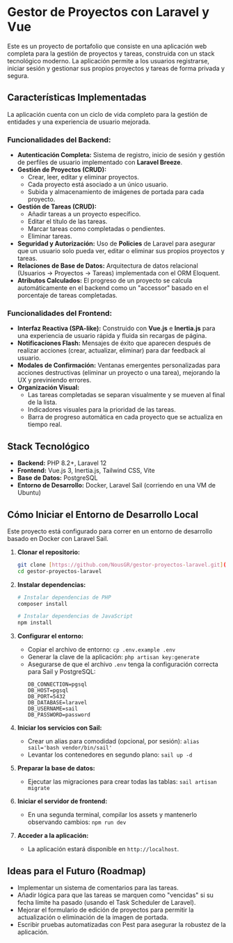 # Gestor de Proyectos con Laravel y Vue

Este es un proyecto de portafolio que consiste en una aplicación web completa para la gestión de proyectos y tareas, construida con un stack tecnológico moderno. La aplicación permite a los usuarios registrarse, iniciar sesión y gestionar sus propios proyectos y tareas de forma privada y segura.

## Características Implementadas

La aplicación cuenta con un ciclo de vida completo para la gestión de entidades y una experiencia de usuario mejorada.

### Funcionalidades del Backend:
- **Autenticación Completa:** Sistema de registro, inicio de sesión y gestión de perfiles de usuario implementado con **Laravel Breeze**.
- **Gestión de Proyectos (CRUD):**
    - Crear, leer, editar y eliminar proyectos.
    - Cada proyecto está asociado a un único usuario.
    - Subida y almacenamiento de imágenes de portada para cada proyecto.
- **Gestión de Tareas (CRUD):**
    - Añadir tareas a un proyecto específico.
    - Editar el título de las tareas.
    - Marcar tareas como completadas o pendientes.
    - Eliminar tareas.
- **Seguridad y Autorización:** Uso de **Policies** de Laravel para asegurar que un usuario solo pueda ver, editar o eliminar sus propios proyectos y tareas.
- **Relaciones de Base de Datos:** Arquitectura de datos relacional (Usuarios -> Proyectos -> Tareas) implementada con el ORM Eloquent.
- **Atributos Calculados:** El progreso de un proyecto se calcula automáticamente en el backend como un "accessor" basado en el porcentaje de tareas completadas.

### Funcionalidades del Frontend:
- **Interfaz Reactiva (SPA-like):** Construido con **Vue.js** e **Inertia.js** para una experiencia de usuario rápida y fluida sin recargas de página.
- **Notificaciones Flash:** Mensajes de éxito que aparecen después de realizar acciones (crear, actualizar, eliminar) para dar feedback al usuario.
- **Modales de Confirmación:** Ventanas emergentes personalizadas para acciones destructivas (eliminar un proyecto o una tarea), mejorando la UX y previniendo errores.
- **Organización Visual:**
    - Las tareas completadas se separan visualmente y se mueven al final de la lista.
    - Indicadores visuales para la prioridad de las tareas.
    - Barra de progreso automática en cada proyecto que se actualiza en tiempo real.

## Stack Tecnológico

- **Backend:** PHP 8.2+, Laravel 12
- **Frontend:** Vue.js 3, Inertia.js, Tailwind CSS, Vite
- **Base de Datos:** PostgreSQL
- **Entorno de Desarrollo:** Docker, Laravel Sail (corriendo en una VM de Ubuntu)

## Cómo Iniciar el Entorno de Desarrollo Local

Este proyecto está configurado para correr en un entorno de desarrollo basado en Docker con Laravel Sail.

1.  **Clonar el repositorio:**
    ```bash
    git clone [https://github.com/NousGR/gestor-proyectos-laravel.git](https://github.com/NousGR/gestor-proyectos-laravel.git)
    cd gestor-proyectos-laravel
    ```
2.  **Instalar dependencias:**
    ```bash
    # Instalar dependencias de PHP
    composer install

    # Instalar dependencias de JavaScript
    npm install
    ```
3.  **Configurar el entorno:**
    * Copiar el archivo de entorno: `cp .env.example .env`
    * Generar la clave de la aplicación: `php artisan key:generate`
    * Asegurarse de que el archivo `.env` tenga la configuración correcta para Sail y PostgreSQL:
        ```env
        DB_CONNECTION=pgsql
        DB_HOST=pgsql
        DB_PORT=5432
        DB_DATABASE=laravel
        DB_USERNAME=sail
        DB_PASSWORD=password
        ```

4.  **Iniciar los servicios con Sail:**
    * Crear un alias para comodidad (opcional, por sesión): `alias sail='bash vendor/bin/sail'`
    * Levantar los contenedores en segundo plano: `sail up -d`

5.  **Preparar la base de datos:**
    * Ejecutar las migraciones para crear todas las tablas: `sail artisan migrate`

6.  **Iniciar el servidor de frontend:**
    * En una segunda terminal, compilar los assets y mantenerlo observando cambios: `npm run dev`

7.  **Acceder a la aplicación:**
    * La aplicación estará disponible en `http://localhost`.

## Ideas para el Futuro (Roadmap)
- Implementar un sistema de comentarios para las tareas.
- Añadir lógica para que las tareas se marquen como "vencidas" si su fecha límite ha pasado (usando el Task Scheduler de Laravel).
- Mejorar el formulario de edición de proyectos para permitir la actualización o eliminación de la imagen de portada.
- Escribir pruebas automatizadas con Pest para asegurar la robustez de la aplicación.
